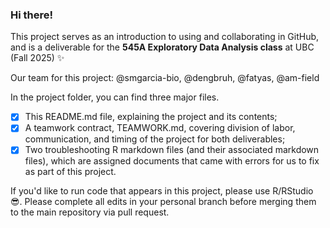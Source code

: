 ### Hi there!

This project serves as an introduction to using and collaborating in GitHub, and is a deliverable for the **545A Exploratory Data Analysis class** at UBC (Fall 2025) ✨

Our team for this project: @smgarcia-bio, @dengbruh, @fatyas, @am-field

In the project folder, you can find three major files. 
- [X] This README.md file, explaining the project and its contents;
- [X] A teamwork contract, TEAMWORK.md, covering division of labor, communication, and timing of the project for both deliverables;
- [X] Two troubleshooting R markdown files (and their associated markdown files), which are assigned documents that came with errors for us to fix as part of this project.

If you'd like to run code that appears in this project, please use R/RStudio 😎. Please complete all edits in your personal branch before merging them to the main repository via pull request. 
